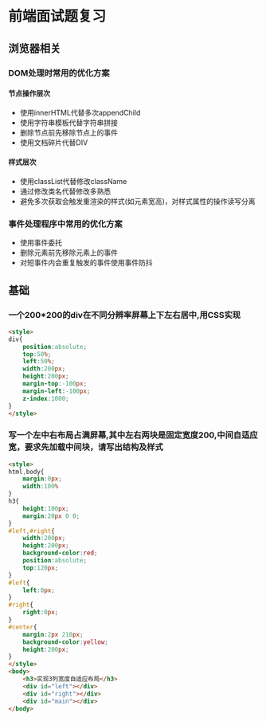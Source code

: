 # 前端面试题复习

## 浏览器相关

### DOM处理时常用的优化方案

#### 节点操作层次

* 使用innerHTML代替多次appendChild
* 使用字符串模板代替字符串拼接
* 删除节点前先移除节点上的事件
* 使用文档碎片代替DIV

#### 样式层次

* 使用classList代替修改className
* 通过修改类名代替修改多熟悉
* 避免多次获取会触发重渲染的样式(如元素宽高)，对样式属性的操作读写分离

### 事件处理程序中常用的优化方案

* 使用事件委托
* 删除元素前先移除元素上的事件
* 对短事件内会重复触发的事件使用事件防抖

## 基础

### 一个200*200的div在不同分辨率屏幕上下左右居中,用CSS实现

``` html
<style>
div{
    position:absolute;
    top:50%;
    left:50%;
    width:200px;
    height:200px;
    margin-top:-100px;
    margin-left:-100px;
    z-index:1000;
}
</style>
```

### 写一个左中右布局占满屏幕,其中左右两块是固定宽度200,中间自适应宽，要求先加载中间块，请写出结构及样式

``` html
<style>
html,body{
    margin:0px;
    width:100%
}
h3{
    height:100px;
    margin:20px 0 0;
}
#left,#right{
    width:200px;
    height:200px;
    background-color:red;
    position:absolute;
    top:120px;
}
#left{
    left:0px;
}
#right{
    right:0px;
}
#center{
    margin:2px 210px;
    background-color:yellow;
    height:200px;
}
</style>
<body>
    <h3>实现3列宽度自适应布局</h3>
    <div id="left"></div>
    <div id="right"></div>
    <div id="main"></div>
</body>
```
